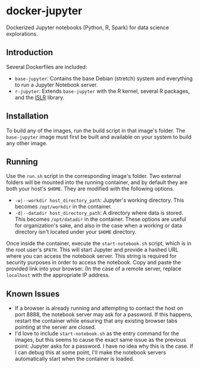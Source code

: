 # docker-jupyter

Dockerized Jupyter notebooks (Python, R, Spark) for data science explorations.

## Introduction

Several Dockerfiles are included:

* `base-jupyter`: Contains the base Debian (stretch) system and everything to run a Jupyter Notebook server.
* `r-jupyter`: Extends `base-jupyter` with the R kernel, several R packages, and the [ISLR](http://www-bcf.usc.edu/~gareth/ISL/) library.

## Installation

To build any of the images, run the build script in that image's folder. The `base-jupyter` image must first be built and available on your system to build any other image.

## Running

Use the `run.sh` script in the corresponding image's folder. Two external folders will be mounted into the running container, and by default they are both your host's `$HOME`. They are modified with the following options.
* `-w|--workdir host_directory_path`: Jupyter's working directory. This becomes `/opt/workdir` in the container.
* `-d|--datadir host_directory_path`: A directory where data is stored. This becomes `/opt/datadir` in the container.
These options are useful for organization's sake, and also in the case when a working or data directory isn't located under your `$HOME` directory.

Once inside the container, execute the `start-notebook.sh` script, which is in the root user's `$PATH`. This will start Jupyter and provide a hashed URL where you can access the notebook server. This string is required for security purposes in order to access the notebook. Copy and paste the provided link into your browser. (In the case of a remote server, replace `localhost` with the appropriate IP address.

## Known Issues

* If a browser is already running and attempting to contact the host on port 8888, the notebook server may ask for a password. If this happens, restart the container while ensuring that any existing browser tabs pointing at the server are closed.
* I'd love to include `start-notebook.sh` as the entry command for the images, but this seems to cause the exact same issue as the previous point: Jupyter asks for a password. I have no idea why this is the case. If I can debug this at some point, I'll make the notebook servers automatically start when the container is loaded.
